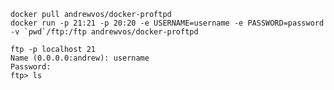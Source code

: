     docker pull andrewvos/docker-proftpd
    docker run -p 21:21 -p 20:20 -e USERNAME=username -e PASSWORD=password -v `pwd`/ftp:/ftp andrewvos/docker-proftpd

    ftp -p localhost 21
    Name (0.0.0.0:andrew): username
    Password:
    ftp> ls
